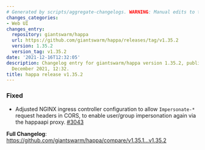```yaml
---
# Generated by scripts/aggregate-changelogs. WARNING: Manual edits to this files will be overwritten.
changes_categories:
- Web UI
changes_entry:
  repository: giantswarm/happa
  url: https://github.com/giantswarm/happa/releases/tag/v1.35.2
  version: 1.35.2
  version_tag: v1.35.2
date: '2021-12-16T12:32:05'
description: Changelog entry for giantswarm/happa version 1.35.2, published on 16
  December 2021, 12:32.
title: happa release v1.35.2
---
```


### Fixed

- Adjusted NGINX ingress controller configuration to allow `Impersonate-*` request headers in CORS, to enable user/group impersonation again via the happaapi proxy. [#3043](https://github.com/giantswarm/happa/pull/3043)

**Full Changelog**: https://github.com/giantswarm/happa/compare/v1.35.1...v1.35.2

